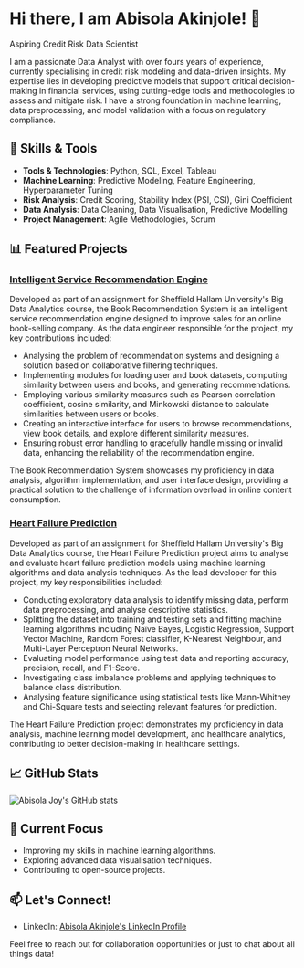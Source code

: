 # Hi there, I am Abisola Akinjole! 👋

Aspiring Credit Risk Data Scientist

I am a passionate Data Analyst with over fours years of experience, currently specialising in credit risk modeling and data-driven insights. My expertise lies in developing predictive models that support critical decision-making in financial services, using cutting-edge tools and methodologies to assess and mitigate risk. I have a strong foundation in machine learning, data preprocessing, and model validation with a focus on regulatory compliance.

## 🔧 Skills & Tools

- **Tools & Technologies**: Python, SQL, Excel, Tableau
- **Machine Learning**: Predictive Modeling, Feature Engineering, Hyperparameter Tuning
- **Risk Analysis**: Credit Scoring, Stability Index (PSI, CSI), Gini Coefficient
- **Data Analysis**: Data Cleaning, Data Visualisation, Predictive Modelling
- **Project Management**: Agile Methodologies, Scrum

## 📊 Featured Projects

### [Intelligent Service Recommendation Engine](https://github.com/abisola-joy/Intelligent-Service-Recommendation-Engine)
Developed as part of an assignment for Sheffield Hallam University's Big Data Analytics course, the Book Recommendation System is an intelligent service recommendation engine designed to improve sales for an online book-selling company. As the data engineer responsible for the project, my key contributions included:

- Analysing the problem of recommendation systems and designing a solution based on collaborative filtering techniques.
- Implementing modules for loading user and book datasets, computing similarity between users and books, and generating recommendations.
- Employing various similarity measures such as Pearson correlation coefficient, cosine similarity, and Minkowski distance to calculate similarities between users or books.
- Creating an interactive interface for users to browse recommendations, view book details, and explore different similarity measures.
- Ensuring robust error handling to gracefully handle missing or invalid data, enhancing the reliability of the recommendation engine.

The Book Recommendation System showcases my proficiency in data analysis, algorithm implementation, and user interface design, providing a practical solution to the challenge of information overload in online content consumption.

### [Heart Failure Prediction](https://github.com/abisola-joy/Heart-Failure-Prediction)
Developed as part of an assignment for Sheffield Hallam University's Big Data Analytics course, the Heart Failure Prediction project aims to analyse and evaluate heart failure prediction models using machine learning algorithms and data analysis techniques. As the lead developer for this project, my key responsibilities included:

- Conducting exploratory data analysis to identify missing data, perform data preprocessing, and analyse descriptive statistics.
- Splitting the dataset into training and testing sets and fitting machine learning algorithms including Naïve Bayes, Logistic Regression, Support Vector Machine, Random Forest classifier, K-Nearest Neighbour, and Multi-Layer Perceptron Neural Networks.
- Evaluating model performance using test data and reporting accuracy, precision, recall, and F1-Score.
- Investigating class imbalance problems and applying techniques to balance class distribution.
- Analysing feature significance using statistical tests like Mann-Whitney and Chi-Square tests and selecting relevant features for prediction.

The Heart Failure Prediction project demonstrates my proficiency in data analysis, machine learning model development, and healthcare analytics, contributing to better decision-making in healthcare settings.

## 📈 GitHub Stats

![Abisola Joy's GitHub stats](https://github-readme-stats.vercel.app/api?username=abisola-joy&show_icons=true&theme=radical)


## 🌱 Current Focus

- Improving my skills in machine learning algorithms.
- Exploring advanced data visualisation techniques.
- Contributing to open-source projects.

## 📫 Let's Connect!

- LinkedIn: [Abisola Akinjole's LinkedIn Profile](https://www.linkedin.com/in/abisola-a-826136160/)

Feel free to reach out for collaboration opportunities or just to chat about all things data!

